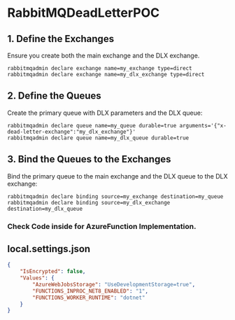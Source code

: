 # RabbitMQDeadLetterPOC

## 1. Define the Exchanges
Ensure you create both the main exchange and the DLX exchange.
```shell
rabbitmqadmin declare exchange name=my_exchange type=direct
rabbitmqadmin declare exchange name=my_dlx_exchange type=direct
```
## 2. Define the Queues
Create the primary queue with DLX parameters and the DLX queue:
```shell
rabbitmqadmin declare queue name=my_queue durable=true arguments='{"x-dead-letter-exchange":"my_dlx_exchange"}'
rabbitmqadmin declare queue name=my_dlx_queue durable=true
```
## 3. Bind the Queues to the Exchanges
Bind the primary queue to the main exchange and the DLX queue to the DLX exchange:
```shell
rabbitmqadmin declare binding source=my_exchange destination=my_queue
rabbitmqadmin declare binding source=my_dlx_exchange destination=my_dlx_queue
```

### Check Code inside for AzureFunction Implementation.

## local.settings.json
```json
{
    "IsEncrypted": false,
    "Values": {
        "AzureWebJobsStorage": "UseDevelopmentStorage=true",
        "FUNCTIONS_INPROC_NET8_ENABLED": "1",
        "FUNCTIONS_WORKER_RUNTIME": "dotnet"
    }
}
```